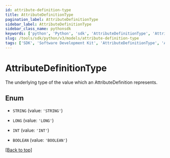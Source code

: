 ```yaml
---
id: attribute-definition-type
title: AttributeDefinitionType
pagination_label: AttributeDefinitionType
sidebar_label: AttributeDefinitionType
sidebar_class_name: pythonsdk
keywords: ['python', 'Python', 'sdk', 'AttributeDefinitionType', 'AttributeDefinitionType'] 
slug: /tools/sdk/python/v3/models/attribute-definition-type
tags: ['SDK', 'Software Development Kit', 'AttributeDefinitionType', 'AttributeDefinitionType']
---
```


# AttributeDefinitionType

The underlying type of the value which an AttributeDefinition represents.

## Enum

* `STRING` (value: `'STRING'`)

* `LONG` (value: `'LONG'`)

* `INT` (value: `'INT'`)

* `BOOLEAN` (value: `'BOOLEAN'`)

[[Back to top]](#) 

